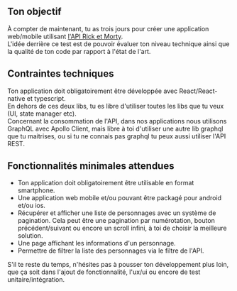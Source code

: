 ## Ton objectif
À compter de maintenant, tu as trois jours pour créer une application web/mobile utilisant [l'API Rick et Morty](https://rickandmortyapi.com/).  
L'idée derrière ce test est de pouvoir évaluer ton niveau technique ainsi que la qualité de ton code par rapport à l'état de l'art.


## Contraintes techniques
Ton application doit obligatoirement être développée avec React/React-native et typescript.  
En dehors de ces deux libs, tu es libre d'utiliser toutes les libs que tu veux (UI, state manager etc).  
Concernant la consommation de l'API, dans nos applications nous utilisons GraphQL avec Apollo Client, mais libre à toi d'utiliser une autre lib graphql que tu maitrises, ou si tu ne connais pas graphql tu peux aussi utiliser l'API REST.  


## Fonctionnalités minimales attendues
- Ton application doit obligatoirement être utilisable en format smartphone.
- Une application web mobile et/ou pouvant être packagé pour android et/ou ios.
- Récupérer et afficher une liste de personnages avec un système de pagination.
Cela peut être une pagination par numérotation, bouton précédent/suivant ou encore un scroll infini, à toi de choisir la meilleure solution.
- Une page affichant les informations d'un personnage.
- Permettre de filtrer la liste des personnages via le filtre de l'API.

S'il te reste du temps, n'hésites pas à pousser ton développement plus loin, que ça soit dans l'ajout de fonctionnalité, l'ux/ui ou encore de test unitaire/intégration. 
